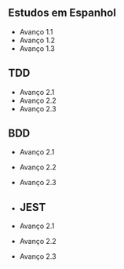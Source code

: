 ## Estudos em Espanhol
- Avanço 1.1
- Avanço 1.2
- Avanço 1.3

## TDD
- Avanço 2.1
- Avanço 2.2
- Avanço 2.3

## BDD
- Avanço 2.1
- Avanço 2.2
- Avanço 2.3

- ## JEST
- Avanço 2.1
- Avanço 2.2
- Avanço 2.3
